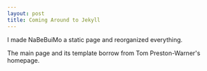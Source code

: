 ```yaml
---
layout: post
title: Coming Around to Jekyll
---
```


I made NaBeBuiMo a static page and reorganized everything.  

The main page and its template borrow from Tom Preston-Warner's homepage.
